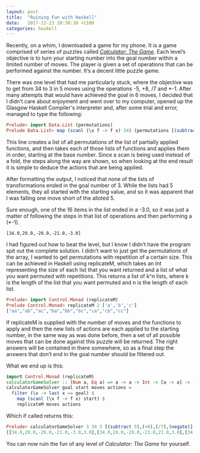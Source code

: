 ```yaml
---
layout: post
title:  "Ruining Fun with Haskell"
date:   2017-12-23 20:38:30 +1100
categories: haskell
---
```

Recently, on a whim, I downloaded a game for my phone. It is a game comprised of series of puzzles called *[Calculator: The Game](https://play.google.com/store/apps/details?id=com.sm.calculateme)*. Each level’s objective is to turn your starting number into the goal number within a limited number of moves. The player is given a set of operations that can be performed against the number. It’s a decent little puzzle game.

There was one level that had me particularly stuck, where the objective was to get from 34 to 3 in 5 moves using the operations -5, +8, /7 and \*-1. After many attempts that would have achieved the goal in 6 moves, I decided that I didn’t care about enjoyment and went over to my computer, opened up the Glasgow Haskell Compiler's interpreter and, after some trial and error, managed to type the following:
```haskell
Prelude> import Data.List (permutations)
Prelude Data.List> map (scanl (\x f -> f x) 34) (permutations [(subtract 5),(+8),(/7),(negate)])
```
This line creates a list of all permutations of the list of partially applied functions, and then takes each of those lists of functions and applies them in order, starting at the base number. Since a scan is being used instead of a fold, the steps along the way are shown, so when looking at the end result it is simple to deduce the actions that are being applied.

After formatting the output, I noticed that none of the lists of transformations ended in the goal number of 3. While the lists had 5 elements, they all started with the starting value, and so it was apparent that I was falling one move short of the alloted 5.

Sure enough, one of the 16 items in the list ended in a -3.0, so it was just a matter of following the steps in that list of operations and then performing a (\*-1).
```
[34.0,29.0,-29.0,-21.0,-3.0]
```
I had figured out how to beat the level, but I know I didn’t have the program spit out the complete solution. I didn’t want to just get the permutations of the array, I wanted to get permutations with repetition of a certain size. This can be achieved in Haskell using replicateM, which takes an Int representing the size of each list that you want returned and a list of what you want permuted with repetitions. This returns a list of k^n lists, where k is the length of the list that you want permuted and n is the length of each list.
```haskell
Prelude> import Control.Monad (replicateM)
Prelude Control.Monad> replicateM 2 ['a','b','c']
["aa","ab","ac","ba","bb","bc","ca","cb","cc"]
```
If replicateM is supplied with the number of moves and the functions to apply and then the new lists of actions are each applied to the starting number, in the same way as was done before, then a set of all possible moves that can be done against this puzzle will be returned. The right answers will be contained in there somewhere, so as a final step the answers that don’t end in the goal number should be filtered out.

What we end up is this:
```haskell
import Control.Monad (replicateM)
calculatorGameSolver :: (Num a, Eq a) => a -> a -> Int -> [a -> a] -> [[a]]
calculatorGameSolver goal start moves actions =
  filter (\x -> last x == goal) $
    map (scanl (\x f -> f x) start) $
    replicateM moves actions
```
Which if called returns this:
```haskell
Prelude> calculatorGameSolver 3 34 5 [(subtract 5),(+8),(/7),(negate)]
[[34.0,29.0,-29.0,-21.0,-3.0,3.0],[34.0,29.0,-29.0,-21.0,21.0,3.0],[34.0,-34.0,-26.0,26.0,21.0,3.0]]
```

You can now ruin the fun of any level of *Calculator: The Game* for yourself.
